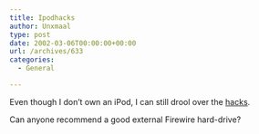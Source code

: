 ```yaml
---
title: Ipodhacks
author: Unxmaal
type: post
date: 2002-03-06T00:00:00+00:00
url: /archives/633
categories:
  - General

---
```

Even though I don&#8217;t own an iPod, I can still drool over the [hacks][1]. 

Can anyone recommend a good external Firewire hard-drive?

 [1]: http://www.ipodhacks.com/